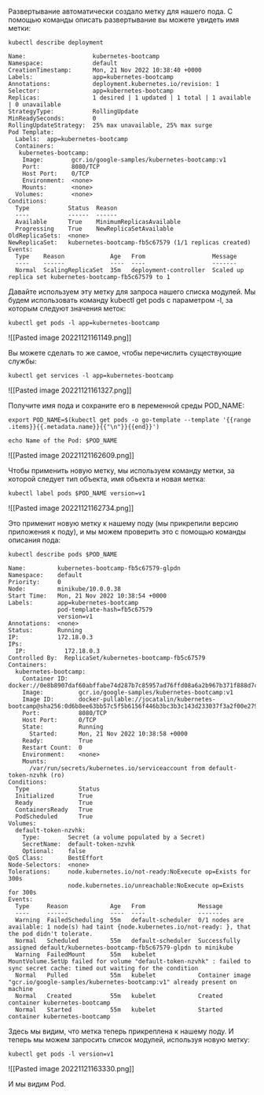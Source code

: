 
Развертывание автоматически создало метку для нашего пода. С помощью команды описать развертывание вы можете увидеть имя метки:

	kubectl describe deployment

	Name:                   kubernetes-bootcamp
	Namespace:              default
	CreationTimestamp:      Mon, 21 Nov 2022 10:38:40 +0000
	Labels:                 app=kubernetes-bootcamp
	Annotations:            deployment.kubernetes.io/revision: 1
	Selector:               app=kubernetes-bootcamp
	Replicas:               1 desired | 1 updated | 1 total | 1 available | 0 unavailable
	StrategyType:           RollingUpdate
	MinReadySeconds:        0
	RollingUpdateStrategy:  25% max unavailable, 25% max surge
	Pod Template:
	  Labels:  app=kubernetes-bootcamp
	  Containers:
	   kubernetes-bootcamp:
	    Image:        gcr.io/google-samples/kubernetes-bootcamp:v1
	    Port:         8080/TCP
	    Host Port:    0/TCP
	    Environment:  <none>
	    Mounts:       <none>
	  Volumes:        <none>
	Conditions:
	  Type           Status  Reason
	  ----           ------  ------
	  Available      True    MinimumReplicasAvailable
	  Progressing    True    NewReplicaSetAvailable
	OldReplicaSets:  <none>
	NewReplicaSet:   kubernetes-bootcamp-fb5c67579 (1/1 replicas created)
	Events:
	  Type    Reason             Age   From                   Message
	  ----    ------             ----  ----                   -------
	  Normal  ScalingReplicaSet  35m   deployment-controller  Scaled up replica set kubernetes-bootcamp-fb5c67579 to 1


Давайте используем эту метку для запроса нашего списка модулей. Мы будем использовать команду kubectl get pods с параметром -l, за которым следуют значения меток:

	kubectl get pods -l app=kubernetes-bootcamp

![[Pasted image 20221121161149.png]]

Вы можете сделать то же самое, чтобы перечислить существующие службы:

	kubectl get services -l app=kubernetes-bootcamp

![[Pasted image 20221121161327.png]]

Получите имя пода и сохраните его в переменной среды POD_NAME:

	export POD_NAME=$(kubectl get pods -o go-template --template '{{range .items}}{{.metadata.name}}{{"\n"}}{{end}}')
	
	echo Name of the Pod: $POD_NAME

![[Pasted image 20221121162609.png]]

Чтобы применить новую метку, мы используем команду метки, за которой следует тип объекта, имя объекта и новая метка:

	kubectl label pods $POD_NAME version=v1

![[Pasted image 20221121162734.png]]

Это применит новую метку к нашему поду (мы прикрепили версию приложения к поду), и мы можем проверить это с помощью команды описания пода:

	kubectl describe pods $POD_NAME

	Name:         kubernetes-bootcamp-fb5c67579-glpdn
	Namespace:    default
	Priority:     0
	Node:         minikube/10.0.0.38
	Start Time:   Mon, 21 Nov 2022 10:38:54 +0000
	Labels:       app=kubernetes-bootcamp
	              pod-template-hash=fb5c67579
	              version=v1
	Annotations:  <none>
	Status:       Running
	IP:           172.18.0.3
	IPs:
	  IP:           172.18.0.3
	Controlled By:  ReplicaSet/kubernetes-bootcamp-fb5c67579
	Containers:
	  kubernetes-bootcamp:
	    Container ID:   docker://0e8b8907daf60abffabe74d287b7c85957ad76ffd08a6a2b967b371f888d7cca
	    Image:          gcr.io/google-samples/kubernetes-bootcamp:v1
	    Image ID:       docker-pullable://jocatalin/kubernetes-bootcamp@sha256:0d6b8ee63bb57c5f5b6156f446b3bc3b3c143d233037f3a2f00e279c8fcc64af
	    Port:           8080/TCP
	    Host Port:      0/TCP
	    State:          Running
	      Started:      Mon, 21 Nov 2022 10:38:58 +0000
	    Ready:          True
	    Restart Count:  0
	    Environment:    <none>
	    Mounts:
	      /var/run/secrets/kubernetes.io/serviceaccount from default-token-nzvhk (ro)
	Conditions:
	  Type              Status
	  Initialized       True 
	  Ready             True 
	  ContainersReady   True 
	  PodScheduled      True 
	Volumes:
	  default-token-nzvhk:
	    Type:        Secret (a volume populated by a Secret)
	    SecretName:  default-token-nzvhk
	    Optional:    false
	QoS Class:       BestEffort
	Node-Selectors:  <none>
	Tolerations:     node.kubernetes.io/not-ready:NoExecute op=Exists for 300s
	                 node.kubernetes.io/unreachable:NoExecute op=Exists for 300s
	Events:
	  Type     Reason            Age   From               Message
	  ----     ------            ----  ----               -------
	  Warning  FailedScheduling  55m   default-scheduler  0/1 nodes are available: 1 node(s) had taint {node.kubernetes.io/not-ready: }, that the pod didn't tolerate.
	  Normal   Scheduled         55m   default-scheduler  Successfully assigned default/kubernetes-bootcamp-fb5c67579-glpdn to minikube
	  Warning  FailedMount       55m   kubelet            MountVolume.SetUp failed for volume "default-token-nzvhk" : failed to sync secret cache: timed out waiting for the condition
	  Normal   Pulled            55m   kubelet            Container image "gcr.io/google-samples/kubernetes-bootcamp:v1" already present on machine
	  Normal   Created           55m   kubelet            Created container kubernetes-bootcamp
	  Normal   Started           55m   kubelet            Started container kubernetes-bootcamp

Здесь мы видим, что метка теперь прикреплена к нашему поду. И теперь мы можем запросить список модулей, используя новую метку:

	kubectl get pods -l version=v1

![[Pasted image 20221121163330.png]]

И мы видим Pod.




